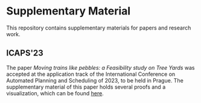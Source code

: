 # Supplementary Material
This repository contains supplementary materials for papers and research work. 

## ICAPS'23
The paper *Moving trains like pebbles: a Feasibility study on Tree Yards* was accepted at the application track of the International Conference on Automated Planning and Scheduling of 2023, to be held in Prague. The supplementary material of this paper holds several proofs and a visualization, which can be found [here](https://github.com/IssaHanou/supplementary-material/blob/main/MovingTrainsLikePebblesAFeasibilityStudyOnTreeYards%5Bsupplement%5D.pdf).
